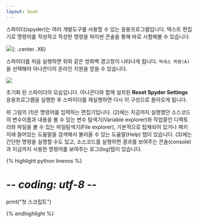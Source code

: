 ```yaml
---
layout: book
---
```

스파이더(spyder)는 여러 개발도구를 사용할 수 있는 응용프로그램입니다. 텍스트 편집기로 명령어를 작성하고 작성한 명령을 파이썬 콘솔을 통해 바로 시험해볼 수 있습니다.

![](../spyder-01.png){: .center .X6}

스파이더를 처음 실행하면 위와 같은 방화벽 경고창이 나타나게 됩니다. `엑세스 허용(A)`을 선택해야 아나콘다의 온라인 지원을 얻을 수 있습니다.

![](../spyder-02.png)

초기화 된 스파이더의 모습입니다. 아나콘다와 함께 설치된 **Reset Spyder Settings** 응용프로그램을 실행한 후 스파이더를 재실행하면 다시 이 구성으로 돌아오게 됩니다.

위 그림의 (1)은 명령어를 입력하는 편집기입니다. (2)에는 지금까지 실행했던 소스코드의 변수이름과 내용을 볼 수 있는 변수 탐색기(Variable explorer)와 작업중인 디렉토리와 파일을 볼 수 있는 파일탐색기(File explorer), 기본적으로 탑재되어 있거나 패키지에 들어있는 도움말을 검색해서 불러올 수 있는 도움말(Help) 탭이 있습니다. (3)에는 간단한 명령을 실행할 수도 있고, 소스코드를 실행하면 결과를 보여주는 콘솔(console)과 지금까지 사용한 명령어를 보여주는 로그(log)탭이 있습니다.

{% highlight python linenos %}
# -*- coding: utf-8 -*-
print("첫 스크립트")

{% endhighlight %}
